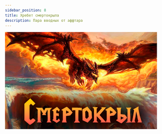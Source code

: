 ```yaml
---
sidebar_position: 8
title: Хребет смертокрыла
description: Пара вводных от аффтара
---
```


<div className="text--center">

![Mor](/img/ds/DW_spine/DW_spine.png)
</div>